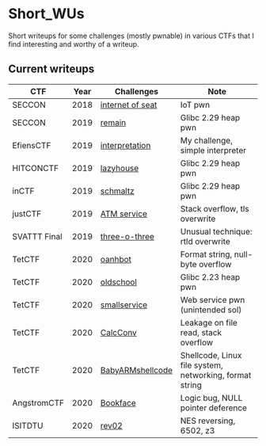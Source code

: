 # Short_WUs

Short writeups for some challenges (mostly pwnable) in various CTFs that I find interesting and worthy of a writeup.

## Current writeups
| **CTF**      | **Year** | **Challenges**                                                                                                    | **Note**                                                |
|--------------|----------|-------------------------------------------------------------------------------------------------------------------|---------------------------------------------------------|     
| SECCON       | 2018     | [internet of seat](https://github.com/LKMDang/Short-CTF-Writeups/tree/master/seccon2018_internet_of_seat)         | IoT pwn                                                 |
| SECCON       | 2019     | [remain](https://github.com/LKMDang/Short-CTF-Writeups/tree/master/seccon2019_remain)                             | Glibc 2.29 heap pwn                                     |
| EfiensCTF    | 2019     | [interpretation](https://github.com/LKMDang/Short-CTF-Writeups/tree/master/efiensctf2019r2_interpretation)        | My challenge, simple interpreter                        |
| HITCONCTF    | 2019     | [lazyhouse](https://github.com/LKMDang/Short-CTF-Writeups/tree/master/hitconctf2019_lazyhouse)                    | Glibc 2.29 heap pwn                                     |
| inCTF        | 2019     | [schmaltz](https://github.com/LKMDang/Short-CTF-Writeups/tree/master/inctf2019_schmaltz)                          | Glibc 2.29 heap pwn                                     |
| justCTF      | 2019     | [ATM service](https://github.com/LKMDang/Short-CTF-Writeups/tree/master/justctf2019_atm_service)                  | Stack overflow, tls overwrite                           |
| SVATTT Final | 2019     | [three-o-three](https://github.com/LKMDang/Short-CTF-Writeups/tree/master/svattt2019final_three_o_three)          | Unusual technique: rtld overwrite                       |
| TetCTF       | 2020     | [oanhbot](https://github.com/LKMDang/Short-CTF-Writeups/tree/master/tetctf2020_all_pwn/oanhbot)                   | Format string, null-byte overflow                       |
| TetCTF       | 2020     | [oldschool](https://github.com/LKMDang/Short-CTF-Writeups/tree/master/tetctf2020_all_pwn/oldschool)               | Glibc 2.23 heap pwn                                     |
| TetCTF       | 2020     | [smallservice](https://github.com/LKMDang/Short-CTF-Writeups/tree/master/tetctf2020_all_pwn/smallservice)         | Web service pwn (unintended sol)                        |
| TetCTF       | 2020     | [CalcConv](https://github.com/LKMDang/Short-CTF-Writeups/tree/master/tetctf2020_all_pwn/calcconv)                 | Leakage on file read, stack overflow                    |
| TetCTF       | 2020     | [BabyARMshellcode](https://github.com/LKMDang/Short-CTF-Writeups/tree/master/tetctf2020_all_pwn/babyarmshellcode) | Shellcode, Linux file system, networking, format string |
| AngstromCTF  | 2020     | [Bookface](https://github.com/LKMDang/Short-CTF-Writeups/tree/master/angstromctf2020_bookface)                    | Logic bug, NULL pointer deference                       |
| ISITDTU      | 2020     | [rev02](https://github.com/LKMDang/Short-CTF-Writeups/tree/master/isitdtu2020_rev02)                              | NES reversing, 6502, z3                                 |
